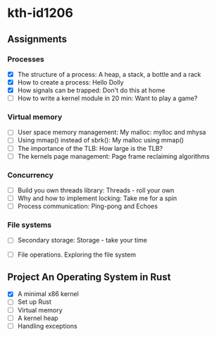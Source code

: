 # kth-id1206

## Assignments

### Processes

- [x] The structure of a process: A heap, a stack, a bottle and a rack
- [x] How to create a process:  Hello Dolly
- [x] How signals can be trapped:  Don't do this at home
- [ ] How to write a kernel module in 20 min: Want to play a game?

### Virtual memory

- [ ] User space memory management: My malloc: mylloc and mhysa
- [ ] Using mmap() instead of sbrk(): My malloc using mmap()
- [ ] The importance of the TLB:  How large is the TLB?
- [ ] The kernels page management: Page frame reclaiming algorithms

### Concurrency

- [ ] Build you own threads library:  Threads - roll your own
- [ ] Why and how to implement locking: Take me for a spin
- [ ] Process communication: Ping-pong and Echoes

### File systems

- [ ] Secondary storage: Storage - take your time
- [ ] File operations. Exploring the file system


## Project An Operating System in Rust

- [x] A minimal x86 kernel
- [ ] Set up Rust
- [ ] Virtual memory
- [ ] A kernel heap
- [ ] Handling exceptions

